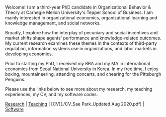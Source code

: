 Welcome! I am a third-year PhD candidate in Organizational Behavior & Theory at Carnegie Mellon University's Tepper School of Business. I am mainly interested in organizational economics, organizational learning and knowledge management, and social networks. 

Broadly, I explore how the interplay of pecuniary and social incentives and market shifts shape agents' performance and knowledge-related outcomes. My current research examines these themes in the contexts of third-party regulation, information systems use in organizations, and labor markets in developing economies.

Prior to starting my PhD, I received my BBA and my MA in international economics from Seoul National University in Korea. In my free time, I enjoy boxing, mountaineering, attending concerts, and cheering for the Pittsburgh Penguins.

Please use the links below to see more about my research, my teaching experiences, my CV, and my software codes.

[Research](./research.html) | [Teaching](./teaching.html) | [CV](./CV_Sae Park_Updated Aug 2020.pdf) | [Software](./software.html)
